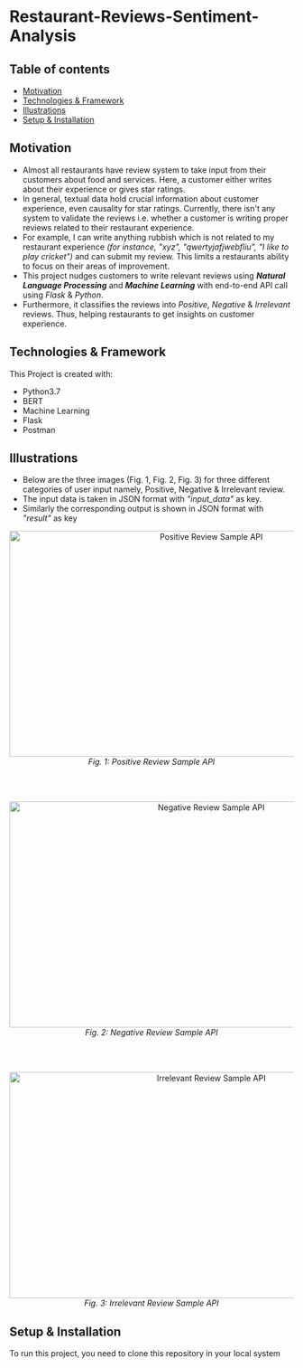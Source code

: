 # Restaurant-Reviews-Sentiment-Analysis

## Table of contents
* [Motivation](#motivation)
* [Technologies & Framework](#technologies-&-framework)
* [Illustrations](#Illustrations)
* [Setup & Installation](#setup-&-installation)

## Motivation
* Almost all restaurants have review system to take input from their customers about food and services. Here, a customer either writes about their experience or gives star ratings.
* In general, textual data hold crucial information about customer experience, even causality for star ratings. 
Currently, there isn't any system to validate the reviews i.e. whether a customer is writing proper reviews related to their restaurant experience.
* For example, I can write anything rubbish which is not related to my restaurant experience *(for instance, "xyz", "qwertyjafjwebfliu", "I like to play cricket")* and can submit my review. This limits a restaurants ability to focus on their areas of improvement.
* This project nudges customers to write relevant reviews using **_Natural Language Processing_** and **_Machine Learning_** with end-to-end API call using _Flask_ & _Python_.
* Furthermore, it classifies the reviews into _Positive_, _Negative_ & _Irrelevant_ reviews. Thus, helping restaurants to get insights on customer experience.

## Technologies & Framework 
This Project is created with:
* Python3.7 
* BERT
* Machine Learning
* Flask
* Postman

## Illustrations
* Below are the three images (Fig. 1, Fig. 2, Fig. 3) for three different categories of user input namely, Positive, Negative & Irrelevant review. 
* The input data is taken in JSON format with _"input_data"_ as key.
* Similarly the corresponding output is shown in JSON format with _"result"_ as key

<p align="center">
  <img src="https://github.com/amaan-ai/Restaurant-Reviews-Sentiment-Analysis/blob/master/images/Positive_review.png" alt="Positive Review Sample API"  width="700" height="400"/>
  <br>
  <em>Fig. 1: Positive Review Sample API</em>
</p>
<br>
<br>
<p align="center">
  <img src="https://github.com/amaan-ai/Restaurant-Reviews-Sentiment-Analysis/blob/master/images/Negative_review.png" alt="Negative Review Sample API"  width="700" height="400"/>
  <br>
  <em>Fig. 2: Negative Review Sample API</em>
</p>
<br>
<br>
<p align="center">
  <img src="https://github.com/amaan-ai/Restaurant-Reviews-Sentiment-Analysis/blob/master/images/Irrelevant_review.png" alt="Irrelevant Review Sample API"  width="700" height="400"/>
  <br>
  <em>Fig. 3: Irrelevant Review Sample API</em>
</p>



## Setup & Installation
To run this project, you need to clone this repository in your local system
